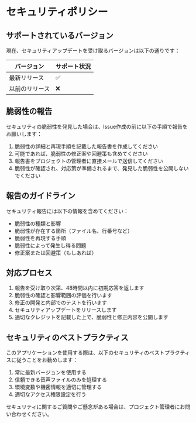 # セキュリティポリシー

## サポートされているバージョン

現在、セキュリティアップデートを受け取るバージョンは以下の通りです：

| バージョン | サポート状況     |
| ---------- | ---------------- |
| 最新リリース | :white_check_mark: |
| 以前のリリース   | :x:                |

## 脆弱性の報告

セキュリティの脆弱性を発見した場合は、Issue作成の前に以下の手順で報告をお願いします：

1. 脆弱性の詳細と再現手順を記載した報告書を作成してください
2. 可能であれば、脆弱性の修正案や回避策も含めてください
3. 報告書をプロジェクトの管理者に直接メールで送信してください
4. 脆弱性が確認され、対応策が準備されるまで、発見した脆弱性を公開しないでください

## 報告のガイドライン

セキュリティ報告には以下の情報を含めてください：

- 脆弱性の種類と影響
- 脆弱性が存在する箇所（ファイル名、行番号など）
- 脆弱性を再現する手順
- 脆弱性によって発生し得る問題
- 修正案または回避策（もしあれば）

## 対応プロセス

1. 報告を受け取り次第、48時間以内に初期応答を返します
2. 脆弱性の確認と影響範囲の評価を行います
3. 修正の開発と内部でのテストを行います
4. セキュリティアップデートをリリースします
5. 適切なクレジットを記載した上で、脆弱性と修正内容を公開します

## セキュリティのベストプラクティス

このアプリケーションを使用する際は、以下のセキュリティのベストプラクティスに従うことをお勧めします：

1. 常に最新バージョンを使用する
2. 信頼できる音声ファイルのみを処理する
3. 環境変数や機密情報を適切に管理する
4. 適切なアクセス権限設定を行う

セキュリティに関するご質問やご懸念がある場合は、プロジェクト管理者にお問い合わせください。

